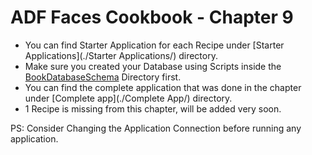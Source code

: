 # ADF Faces Cookbook - Chapter 9

-	You can find Starter Application for each Recipe under [Starter Applications](./Starter Applications/) directory.
-	Make sure you created your Database using Scripts inside the [BookDatabaseSchema](../BookDatabaseSchema/) Directory first.
-	You can find the complete application that was done in the chapter under [Complete app](./Complete App/) directory.
-	1 Recipe is missing from this chapter, will be added very soon.



PS: Consider Changing the Application Connection before running any application.

